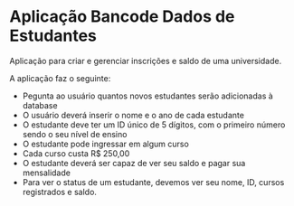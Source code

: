 # Aplicação Bancode Dados de Estudantes

Aplicação para criar e gerenciar inscrições e saldo de uma universidade.


A aplicação faz o seguinte: 

- Pegunta ao usuário quantos novos estudantes serão adicionadas à database
- O usuário deverá inserir o nome e o ano de cada estudante
- O estudante deve ter um ID único de 5 dígitos, com o primeiro número sendo o seu nível de ensino
- O estudante pode ingressar em algum curso
- Cada curso custa R$ 250,00
- O estudante deverá ser capaz de ver seu saldo e pagar sua mensalidade
- Para ver o status de um estudante, devemos ver seu nome, ID, cursos registrados e saldo.


  
  
